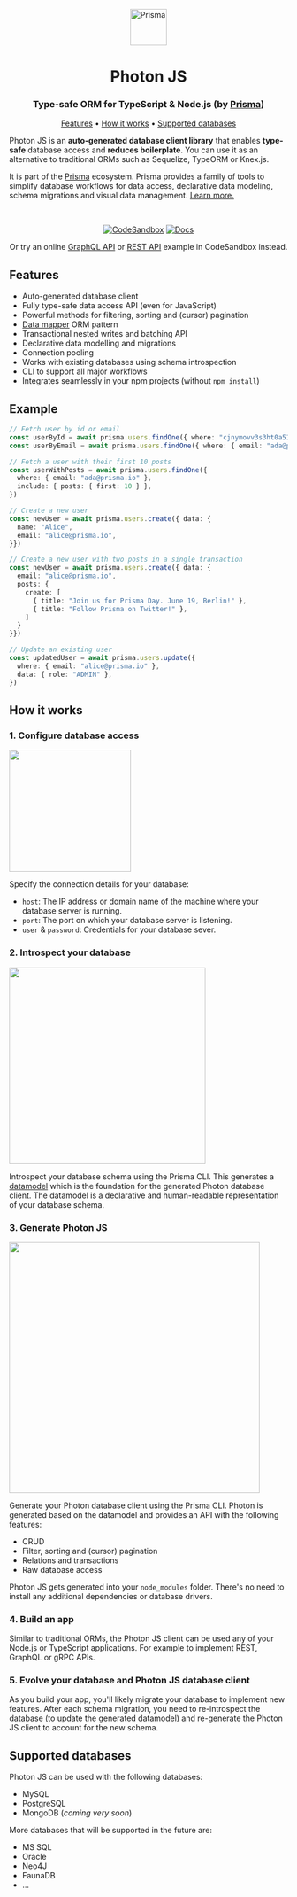 <p align="center"><a href="https://www.prisma.io"><img src="https://svgur.com/i/CXu.svg" alt="Prisma" height="66px"></a></p>

<p><h1 align="center">Photon JS</h1></p>
<p><h3 align="center">Type-safe ORM for TypeScript & Node.js (by <a href="">Prisma</a>)</h3></p>

<p align="center">
  <a href="#features">Features</a> • <a href="#how-it-works">How it works</a> • <a href="#supported-databases">Supported databases</a> 
</p>

<!--
<p align="center">
  <a href="https://circleci.com/gh/prisma/prisma"><img src="https://circleci.com/gh/prisma/prisma.svg?style=shield" alt="CircleCI"></a>
  <a href="https://slack.prisma.io"><img src="https://slack.prisma.io/badge.svg" alt="Slack"></a>
  <a href="https://spectrum.chat/prisma"><img src="https://withspectrum.github.io/badge/badge.svg" alt="Spectrum"></a>
</p>
-->

Photon JS is an **auto-generated database client library** that enables **type-safe** database access and **reduces boilerplate**. You can use it as an alternative to traditional ORMs such as Sequelize, TypeORM or Knex.js.

It is part of the [Prisma]() ecosystem. Prisma provides a family of tools to simplify database workflows for data access, declarative data modeling, schema migrations and visual data management. [Learn more.]()

<br />

<p align="center">
  <a href="https://codesandbox.io/s/github/prisma-csb/prisma-client-demo-ts"><img src="https://svgur.com/i/CXj.svg" alt="CodeSandbox"></a>
  <a href="https://www.prisma.io/docs/prisma-client/"><img src="https://svgur.com/i/CXT.svg" alt="Docs"></a>
</p>

<p align="center">
  Or try an online <a href="https://codesandbox.io/s/github/prisma-csb/graphql-example-ts">GraphQL API</a> or <a href="https://codesandbox.io/s/github/prisma-csb/rest-example-ts?initialpath=/feed">REST API</a> example in CodeSandbox instead.
</p>


## Features

- Auto-generated database client
- Fully type-safe data access API (even for JavaScript)
- Powerful methods for filtering, sorting and (cursor) pagination
- [Data mapper](https://en.wikipedia.org/wiki/Data_mapper_pattern) ORM pattern
- Transactional nested writes and batching API
- Declarative data modelling and migrations
- Connection pooling
- Works with existing databases using schema introspection
- CLI to support all major workflows
- Integrates seamlessly in your npm projects (without `npm install`)

## Example

```ts
// Fetch user by id or email
const userById = await prisma.users.findOne({ where: "cjnymovv3s3ht0a516fhmria8" })
const userByEmail = await prisma.users.findOne({ where: { email: "ada@prisma.io" }})

// Fetch a user with their first 10 posts
const userWithPosts = await prisma.users.findOne({
  where: { email: "ada@prisma.io" },
  include: { posts: { first: 10 } },
})

// Create a new user
const newUser = await prisma.users.create({ data: {
  name: "Alice",
  email: "alice@prisma.io",
}})

// Create a new user with two posts in a single transaction
const newUser = await prisma.users.create({ data: {
  email: "alice@prisma.io",
  posts: {
    create: [
      { title: "Join us for Prisma Day. June 19, Berlin!" },
      { title: "Follow Prisma on Twitter!" },
    ]
  }
}})

// Update an existing user
const updatedUser = await prisma.users.update({
  where: { email: "alice@prisma.io" },
  data: { role: "ADMIN" },
})
```

## How it works

### 1. Configure database access

<img src="https://i.imgur.com/UcN3ENI.png" width="220px">

Specify the connection details for your database:

- `host`: The IP address or domain name of the machine where your database server is running.
- `port`: The port on which your database server is listening.
- `user` & `password`: Credentials for your database sever.


### 2. Introspect your database

<img src="https://i.imgur.com/XkRkwdE.png" width="355px">

Introspect your database schema using the Prisma CLI. This generates a [datamodel]() which is the foundation for the generated Photon database client. The datamodel is a declarative and human-readable representation of your database schema.

### 3. Generate Photon JS

<img src="https://i.imgur.com/rdtKEYL.png" width="453px">

Generate your Photon database client using the Prisma CLI. Photon is generated based on the datamodel and provides an API with the following features:

- CRUD
- Filter, sorting and (cursor) pagination
- Relations and transactions
- Raw database access

Photon JS gets generated into your `node_modules` folder. There's no need to install any additional dependencies or database drivers.

### 4. Build an app

Similar to traditional ORMs, the Photon JS client can be used any of your Node.js or TypeScript applications. For example to implement REST, GraphQL or gRPC APIs.

### 5. Evolve your database and Photon JS database client

As you build your app, you'll likely migrate your database to implement new features. After each schema migration, you need to re-introspect the database (to update the generated datamodel) and re-generate the Photon JS client to account for the new schema.

## Supported databases

Photon JS can be used with the following databases:

- MySQL
- PostgreSQL
- MongoDB (_coming very soon_)

More databases that will be supported in the future are:

- MS SQL
- Oracle
- Neo4J
- FaunaDB
- ...
